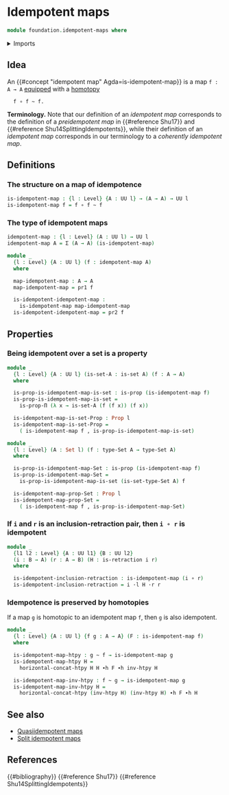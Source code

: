 # Idempotent maps

```agda
module foundation.idempotent-maps where
```

<details><summary>Imports</summary>

```agda
open import foundation.dependent-pair-types
open import foundation.homotopy-algebra
open import foundation.universe-levels
open import foundation.whiskering-homotopies-composition

open import foundation-core.function-types
open import foundation-core.homotopies
open import foundation-core.propositions
open import foundation-core.retractions
open import foundation-core.sets
```

</details>

## Idea

An {{#concept "idempotent map" Agda=is-idempotent-map}} is a map `f : A → A`
[equipped](foundation.structure.md) with a
[homotopy](foundation-core.homotopies.md)

```text
  f ∘ f ~ f.
```

**Terminology.** Note that our definition of an _idempotent map_ corresponds to
the definition of a _preidempotent map_ in {{#reference Shu17}} and
{{#reference Shu14SplittingIdempotents}}, while their definition of an
_idempotent map_ corresponds in our terminology to a _coherently idempotent
map_.

## Definitions

### The structure on a map of idempotence

```agda
is-idempotent-map : {l : Level} {A : UU l} → (A → A) → UU l
is-idempotent-map f = f ∘ f ~ f
```

### The type of idempotent maps

```agda
idempotent-map : {l : Level} (A : UU l) → UU l
idempotent-map A = Σ (A → A) (is-idempotent-map)

module _
  {l : Level} {A : UU l} (f : idempotent-map A)
  where

  map-idempotent-map : A → A
  map-idempotent-map = pr1 f

  is-idempotent-idempotent-map :
    is-idempotent-map map-idempotent-map
  is-idempotent-idempotent-map = pr2 f
```

## Properties

### Being idempotent over a set is a property

```agda
module _
  {l : Level} {A : UU l} (is-set-A : is-set A) (f : A → A)
  where

  is-prop-is-idempotent-map-is-set : is-prop (is-idempotent-map f)
  is-prop-is-idempotent-map-is-set =
    is-prop-Π (λ x → is-set-A (f (f x)) (f x))

  is-idempotent-map-is-set-Prop : Prop l
  is-idempotent-map-is-set-Prop =
    ( is-idempotent-map f , is-prop-is-idempotent-map-is-set)

module _
  {l : Level} (A : Set l) (f : type-Set A → type-Set A)
  where

  is-prop-is-idempotent-map-Set : is-prop (is-idempotent-map f)
  is-prop-is-idempotent-map-Set =
    is-prop-is-idempotent-map-is-set (is-set-type-Set A) f

  is-idempotent-map-prop-Set : Prop l
  is-idempotent-map-prop-Set =
    ( is-idempotent-map f , is-prop-is-idempotent-map-Set)
```

### If `i` and `r` is an inclusion-retraction pair, then `i ∘ r` is idempotent

```agda
module _
  {l1 l2 : Level} {A : UU l1} {B : UU l2}
  (i : B → A) (r : A → B) (H : is-retraction i r)
  where

  is-idempotent-inclusion-retraction : is-idempotent-map (i ∘ r)
  is-idempotent-inclusion-retraction = i ·l H ·r r
```

### Idempotence is preserved by homotopies

If a map `g` is homotopic to an idempotent map `f`, then `g` is also idempotent.

```agda
module _
  {l : Level} {A : UU l} {f g : A → A} (F : is-idempotent-map f)
  where

  is-idempotent-map-htpy : g ~ f → is-idempotent-map g
  is-idempotent-map-htpy H =
    horizontal-concat-htpy H H ∙h F ∙h inv-htpy H

  is-idempotent-map-inv-htpy : f ~ g → is-idempotent-map g
  is-idempotent-map-inv-htpy H =
    horizontal-concat-htpy (inv-htpy H) (inv-htpy H) ∙h F ∙h H
```

## See also

- [Quasiidempotent maps](foundation.quasiidempotent-maps.md)
- [Split idempotent maps](foundation.split-idempotent-maps.md)

## References

{{#bibliography}} {{#reference Shu17}} {{#reference Shu14SplittingIdempotents}}
